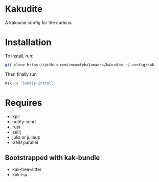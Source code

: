 # Kakudite

A kakoune config for the curious. 

# Installation

To install, run:

```bash
git clone https://github.com/uncomfyhalomacro/kakudite ~/.config/kak
```

Then finally run

```bash
kak -e 'bundle-install'
```

# Requires

- xplr
- notify-send
- rust
- zellij
- julia or juliaup
- GNU parallel

## Bootstrapped with kak-bundle

- kak-tree-sitter
- kak-lsp
